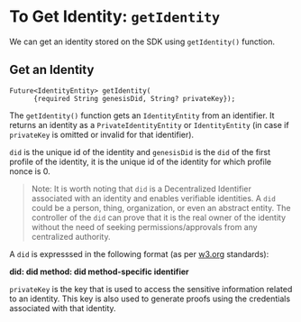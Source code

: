 # To Get Identity: `getIdentity`
 
We can get an identity stored on the SDK using `getIdentity()` function. 

## Get an Identity
 
```
Future<IdentityEntity> getIdentity(
      {required String genesisDid, String? privateKey});

```

The `getIdentity()` function gets an `IdentityEntity` from an identifier. It returns an identity as a `PrivateIdentityEntity` or `IdentityEntity` (in case if `privateKey` is omitted or invalid for that identifier). <!-- is above sentence correct? -->

`did` is the unique id of the identity and `genesisDid` is the `did` of the first profile of the identity, it is the unique id of the identity for which profile nonce is 0.

> Note: It is worth noting that `did` is a Decentralized Identifier associated with an identity and enables verifiable identities. A `did` could be a person, thing, organization, or even an abstract entity. The controller of the `did` can prove that it is the real owner of the identity without the need of seeking permissions/approvals from any centralized authority. 

A `did` is expresssed in the following format (as per [w3.org](https://www.w3.org/) standards):

**did: did method: did method-specific identifier**

`privateKey` is the key that is used to access the sensitive information related to an identity. This key is also used to generate proofs using the credentials associated with that identity. 
 




